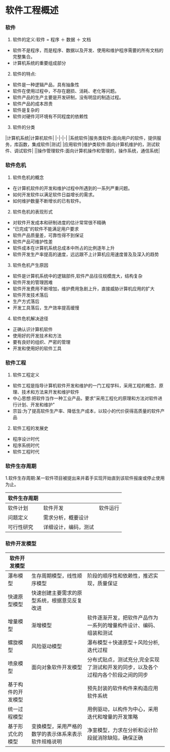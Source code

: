 # 软件工程概述
### 软件
1. 软件的定义:软件 = 程序 ＋ 数据 ＋ 文档
- 软件不是程序，而是程序、数据以及开发、使用和维护程序需要的所有文档的完整集合。
- 计算机系统的重要组成部分
2. 软件的特点:
- 软件是一种逻辑产品，具有抽象性
- 软件在使用过程中，不存在磨损、消耗、老化等问题。
- 软件产品的生产主要是开发研制，没有明显的制造过程。
- 软件产品的成本昂贵
- 软件是复杂的
- 软件对硬件河环境有不同程度的依赖性
3. 软件的分类

|计算机系统|计算机软件|
|-|-|-|
|系统软件|服务类软件:面向用户的软件，提供服务，库函数，集成软件|测试|
|应用软件|维护类软件:面向计算机维护的，测试软件、调试软件|
||操作管理软件:面向计算机操作和管理的，操作系统，通信系统|

### 软件危机
1. 软件危机的概念
- 在计算机软件的开发和维护过程中所遇到的一系列严重问题。
- 如何开发软件以满足软件日益增长的需求。
- 如何维护数量不断增长的已有软件。
2. 软件危机的表现形式
- 对软件开发成本和研制进度的估计常常很不精确
- “已完成”的软件不能满足用户要求
- 软件产品质量差，可靠性得不到保证
- 软件产品可维护性差
- 软件成本在计算机系统总成本中所占的比例逐年上升
- 软件开发生产率提高的速度，远远跟不上计算机应用速度普及及深入的趋势
3. 软件危机产生原因
- 软件是计算机系统中的逻辑部件,软件产品往往规模庞大，结构复杂
- 软件开发的管理困难
- 软件开发费用不断增加，维护费用急剧上升，直接威胁计算机应用的扩大
- 软件开发技术落后
- 生产方式落后
- 开发工具落后，生产效率提高缓慢
4. 软件危机解决途径
- 正确认识计算机软件
- 使用好的开发技术和方法
- 要有良好的组织、严密的管理
- 开发和使用好的软件工具

### 软件工程
1. 软件工程定义
- 软件工程是指导计算机软件开发和维护的一门工程学科，采用工程的概念、原理、技术和方法来开发和维护软件
- 中心思想:把软件当作一种工业产品，要求"采用工程化的原理和方法对软件进行计划、开发和维护"
- 宗旨:为了提高软件生产率、降低生产成本，以较小的代价获得高质量的软件产品
2. 软件工程的发展史
- 程序设计时代
- 程序系统时代
- 软件工程时代

### 软件生存周期
1.软件生存周期:某一软件项目被提出来并着手实现开始直到该软件报废或停止使用为止。

| 软件生存周期|||
| ------------ | --- |-- |
| 软件计划 | 软件开发 | 软件运行|
| 问题定义| 需求分析，概要设计 | |
|可行性研究|详细设计，编码，测试|

### 软件开发模型
| 软件开发模型| ||
|--|--| --|
| 瀑布模型 | 生存周期模型，线性顺序模型 | 阶段的顺序性和依赖性，推迟实现，质量保证| 
|快速原型模型 |  快速创建主要需求的原型系统，根据意见反复改进|
| 增量模型 |  渐增模型|软件逐渐开发，把软件产品作为一系列的增量构件设计、编码、组装和测试
|螺旋模型|风险驱动模型|瀑布模型＋快速原型＋风险分析,迭代过程|
| 喷泉模型|面向对象软件开发模型|分布式贴点，测试充分,完全实现了测试和开发的同步，以及各个过程内各个阶段之间的同步|
| 基于构件的开发模型||预先封装的软件构件来构造应用软件系统|
| 统一过程模型||用例驱动，以构件为中心，采用迭代和增量的开发策略|
|基于形式化的模型|变换模型，采用严格的数学的表示体系来表示软件规格说明|净室模型，力求在分析和设计阶段就消除缺陷，确保正确|